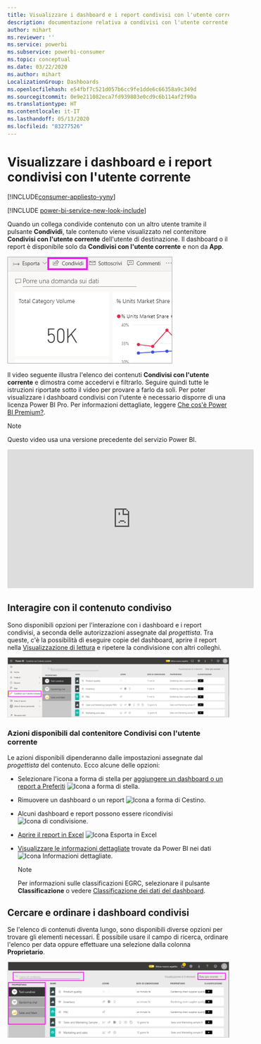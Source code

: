 ```yaml
---
title: Visualizzare i dashboard e i report condivisi con l'utente corrente
description: documentazione relativa a condivisi con l'utente corrente in Power BI
author: mihart
ms.reviewer: ''
ms.service: powerbi
ms.subservice: powerbi-consumer
ms.topic: conceptual
ms.date: 03/22/2020
ms.author: mihart
LocalizationGroup: Dashboards
ms.openlocfilehash: e54fbf7c521d057b6cc9fe1dde6c66358a9c349d
ms.sourcegitcommit: 0e9e211082eca7fd939803e0cd9c6b114af2f90a
ms.translationtype: HT
ms.contentlocale: it-IT
ms.lasthandoff: 05/13/2020
ms.locfileid: "83277526"
---
```

# <a name="display-the-dashboards-and-reports-that-have-been-shared-with-me"></a>Visualizzare i dashboard e i report condivisi con l'utente corrente

[!INCLUDE[consumer-appliesto-yyny](../includes/consumer-appliesto-yyny.md)]

[!INCLUDE [power-bi-service-new-look-include](../includes/power-bi-service-new-look-include.md)]

Quando un collega condivide contenuto con un altro utente tramite il pulsante **Condividi**, tale contenuto viene visualizzato nel contenitore **Condivisi con l'utente corrente** dell'utente di destinazione. Il dashboard o il report è disponibile solo da **Condivisi con l'utente corrente** e non da **App**.

![Icona di condivisione](./media/end-user-shared-with-me/power-bi-share-dashboard.png)

Il video seguente illustra l'elenco dei contenuti **Condivisi con l'utente corrente** e dimostra come accedervi e filtrarlo. Seguire quindi tutte le istruzioni riportate sotto il video per provare a farlo da soli. Per poter visualizzare i dashboard condivisi con l'utente è necessario disporre di una licenza Power BI Pro. Per informazioni dettagliate, leggere [Che cos'è Power BI Premium?](../admin/service-premium-what-is.md).
    

> [!NOTE]
> Questo video usa una versione precedente del servizio Power BI.
    

<iframe width="560" height="315" src="https://www.youtube.com/embed/G26dr2PsEpk" frameborder="0" allowfullscreen></iframe>

## <a name="interact-with-shared-content"></a>Interagire con il contenuto condiviso

Sono disponibili opzioni per l'interazione con i dashboard e i report condivisi, a seconda delle autorizzazioni assegnate dal *progettista*. Tra queste, c'è la possibilità di eseguire copie del dashboard, aprire il report nella [Visualizzazione di lettura](end-user-reading-view.md) e ripetere la condivisione con altri colleghi.

![Contenitore Condivisi con l'utente corrente](./media/end-user-shared-with-me/power-bi-shared.png)

### <a name="actions-available-from-the-shared-with-me-container"></a>Azioni disponibili dal contenitore **Condivisi con l'utente corrente**
Le azioni disponibili dipenderanno dalle impostazioni assegnate dal *progettista* del contenuto. Ecco alcune delle opzioni:
* Selezionare l'icona a forma di stella per [aggiungere un dashboard o un report a Preferiti](end-user-favorite.md) ![Icona a forma di stella](./media/end-user-shared-with-me/power-bi-star-icon.png).
* Rimuovere un dashboard o un report  ![Icona a forma di Cestino](./media/end-user-shared-with-me/power-bi-delete-icon.png).
* Alcuni dashboard e report possono essere ricondivisi  ![Icona di condivisione](./media/end-user-shared-with-me/power-bi-share-icon-new.png).
* [Aprire il report in Excel](end-user-export.md) ![Icona Esporta in Excel](./media/end-user-shared-with-me/power-bi-excel.png) 
* [Visualizzare le informazioni dettagliate](end-user-insights.md) trovate da Power BI nei dati ![Icona Informazioni dettagliate](./media/end-user-shared-with-me/power-bi-insights.png).
  
  > [!NOTE]
  > Per informazioni sulle classificazioni EGRC, selezionare il pulsante **Classificazione** o vedere [Classificazione dei dati del dashboard](../create-reports/service-data-classification.md).
  > 


## <a name="search-and-sort-shared-dashboards"></a>Cercare e ordinare i dashboard condivisi
Se l'elenco di contenuti diventa lungo, sono disponibili diverse opzioni per trovare gli elementi necessari. È possibile usare il campo di ricerca, ordinare l'elenco per data oppure effettuare una selezione dalla colonna **Proprietario**.    

![Proprietario e ricerca nel dashboard](./media/end-user-shared-with-me/power-bi-sort.png)
